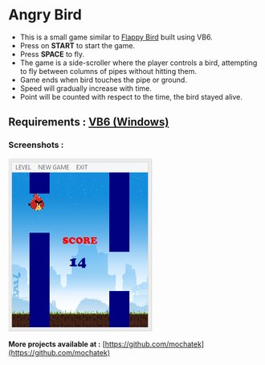 # Angry Bird

- This is a small game similar to [Flappy Bird](https://flappybird.io/) built using VB6.
- Press on **START** to start the game.
- Press **SPACE** to fly.
- The game is a side-scroller where the player controls a bird, attempting to fly between columns of pipes without hitting them.
- Game ends when bird touches the pipe or ground.
- Speed will gradually increase with time.
- Point will be counted with respect to the time, the bird stayed alive.

**Requirements :** [VB6 (Windows)](https://www.microsoft.com/en-us/download/details.aspx?id=5721)
---

### Screenshots :
![screenshot 1](https://github.com/mochatek/Angry_Bird/blob/master/Screenshot.PNG)

**More projects available at :** [https://github.com/mochatek](https://github.com/mochatek)

